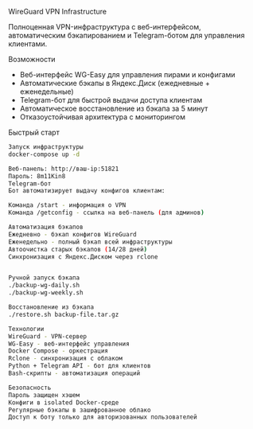 WireGuard VPN Infrastructure

Полноценная VPN-инфраструктура с веб-интерфейсом, автоматическим бэкапированием и Telegram-ботом для управления клиентами.

Возможности

- Веб-интерфейс WG-Easy для управления пирами и конфигами
- Автоматические бэкапы в Яндекс.Диск (ежедневные + еженедельные)
- Telegram-бот для быстрой выдачи доступа клиентам
- Автоматическое восстановление из бэкапа за 5 минут
- Отказоустойчивая архитектура с мониторингом

Быстрый старт

```bash
Запуск инфраструктуры
docker-compose up -d

Веб-панель: http://ваш-ip:51821
Пароль: 8m11Kin8
Telegram-бот
Бот автоматизирует выдачу конфигов клиентам:

Команда /start - информация о VPN
Команда /getconfig - ссылка на веб-панель (для админов)

Автоматизация бэкапов
Ежедневно - бэкап конфигов WireGuard
Еженедельно - полный бэкап всей инфраструктуры
Автоочистка старых бэкапов (14/28 дней)
Синхронизация с Яндекс.Диском через rclone


Ручной запуск бэкапа
./backup-wg-daily.sh
./backup-wg-weekly.sh

Восстановление из бэкапа
./restore.sh backup-file.tar.gz

Технологии
WireGuard - VPN-сервер
WG-Easy - веб-интерфейс управления
Docker Compose - оркестрация
Rclone - синхронизация с облаком
Python + Telegram API - бот для клиентов
Bash-скрипты - автоматизация операций

Безопасность
Пароль защищен хэшем
Конфиги в isolated Docker-среде
Регулярные бэкапы в зашифрованное облако
Доступ к боту только для авторизованных пользователей
